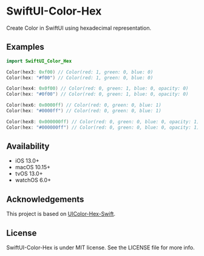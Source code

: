 # SwiftUI-Color-Hex

Create Color in SwiftUI using hexadecimal representation.

## Examples

``` swift
import SwiftUI_Color_Hex

Color(hex3: 0xf00) // Color(red: 1, green: 0, blue: 0)
Color(hex: "#f00") // Color(red: 1, green: 0, blue: 0)

Color(hex4: 0x0f00) // Color(red: 0, green: 1, blue: 0, opacity: 0)
Color(hex: "#0f00") // Color(red: 0, green: 1, blue: 0, opacity: 0)

Color(hex6: 0x0000ff) // Color(red: 0, green: 0, blue: 1)
Color(hex: "#0000ff") // Color(red: 0, green: 0, blue: 1)

Color(hex8: 0x000000ff) // Color(red: 0, green: 0, blue: 0, opacity: 1)
Color(hex: "#000000ff") // Color(red: 0, green: 0, blue: 0, opacity: 1)
```

## Availability

* iOS 13.0+
* macOS 10.15+
* tvOS 13.0+
* watchOS 6.0+

## Acknowledgements

This project is based on [UIColor-Hex-Swift](https://github.com/yeahdongcn/UIColor-Hex-Swift).

## License

SwiftUI-Color-Hex is under MIT license. See the LICENSE file for more info.
